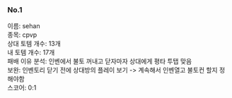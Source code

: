 ### No.1<br>
이름: sehan <br>
종목: cpvp <br>
상대 토템 개수: 13개 <br>
내 토템 개수: 17개 <br>
패배 이유 분석: 인벤에서 불토 꺼내고 닫자마자 상대에게 평타 투탭 맞음 <br>
보완: 인벤토리 닫기 전에 상대방의 플레이 보기 -> 계속해서 인벤열고 불토컨 할지 정해야함<br>
스코어: 0:1 <br>